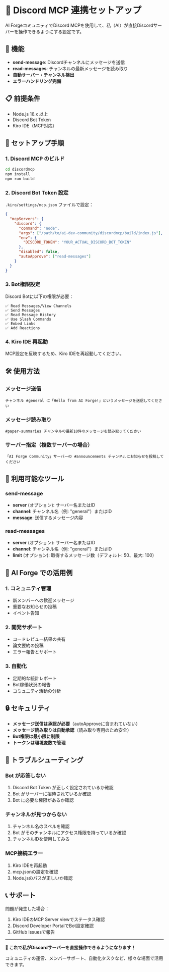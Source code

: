 # 🔗 Discord MCP 連携セットアップ

AI ForgeコミュニティでDiscord MCPを使用して、私（AI）が直接Discordサーバーを操作できるようにする設定です。

## 🎯 機能

- **send-message**: Discordチャンネルにメッセージを送信
- **read-messages**: チャンネルの最新メッセージを読み取り
- **自動サーバー・チャンネル検出**
- **エラーハンドリング完備**

## 📋 前提条件

- Node.js 16.x 以上
- Discord Bot Token
- Kiro IDE（MCP対応）

## 🚀 セットアップ手順

### 1. Discord MCP のビルド

```bash
cd discordmcp
npm install
npm run build
```

### 2. Discord Bot Token 設定

`.kiro/settings/mcp.json` ファイルで設定：

```json
{
  "mcpServers": {
    "discord": {
      "command": "node",
      "args": ["/path/to/ai-dev-community/discordmcp/build/index.js"],
      "env": {
        "DISCORD_TOKEN": "YOUR_ACTUAL_DISCORD_BOT_TOKEN"
      },
      "disabled": false,
      "autoApprove": ["read-messages"]
    }
  }
}
```

### 3. Bot権限設定

Discord Botに以下の権限が必要：

```
✅ Read Messages/View Channels
✅ Send Messages  
✅ Read Message History
✅ Use Slash Commands
✅ Embed Links
✅ Add Reactions
```

### 4. Kiro IDE 再起動

MCP設定を反映するため、Kiro IDEを再起動してください。

## 🛠️ 使用方法

### メッセージ送信
```
チャンネル #general に「Hello from AI Forge!」というメッセージを送信してください
```

### メッセージ読み取り
```
#paper-summaries チャンネルの最新10件のメッセージを読み取ってください
```

### サーバー指定（複数サーバーの場合）
```
「AI Forge Community」サーバーの #announcements チャンネルにお知らせを投稿してください
```

## 🔧 利用可能なツール

### send-message
- **server** (オプション): サーバー名またはID
- **channel**: チャンネル名（例: "general"）またはID  
- **message**: 送信するメッセージ内容

### read-messages
- **server** (オプション): サーバー名またはID
- **channel**: チャンネル名（例: "general"）またはID
- **limit** (オプション): 取得するメッセージ数（デフォルト: 50、最大: 100）

## 🎯 AI Forge での活用例

### 1. コミュニティ管理
- 新メンバーへの歓迎メッセージ
- 重要なお知らせの投稿
- イベント告知

### 2. 開発サポート
- コードレビュー結果の共有
- 論文要約の投稿
- エラー報告とサポート

### 3. 自動化
- 定期的な統計レポート
- Bot稼働状況の報告
- コミュニティ活動の分析

## 🔒 セキュリティ

- **メッセージ送信は承認が必要**（autoApproveに含まれていない）
- **メッセージ読み取りは自動承認**（読み取り専用のため安全）
- **Bot権限は最小限に制限**
- **トークンは環境変数で管理**

## 🚨 トラブルシューティング

### Bot が応答しない
1. Discord Bot Token が正しく設定されているか確認
2. Bot がサーバーに招待されているか確認
3. Bot に必要な権限があるか確認

### チャンネルが見つからない
1. チャンネル名のスペルを確認
2. Bot がそのチャンネルにアクセス権限を持っているか確認
3. チャンネルIDを使用してみる

### MCP接続エラー
1. Kiro IDEを再起動
2. mcp.jsonの設定を確認
3. Node.jsのパスが正しいか確認

## 📞 サポート

問題が発生した場合：
1. Kiro IDEのMCP Server viewでステータス確認
2. Discord Developer PortalでBot設定確認
3. GitHub Issuesで報告

---

**🎉 これで私がDiscordサーバーを直接操作できるようになります！**

コミュニティの運営、メンバーサポート、自動化タスクなど、様々な場面で活用できます。